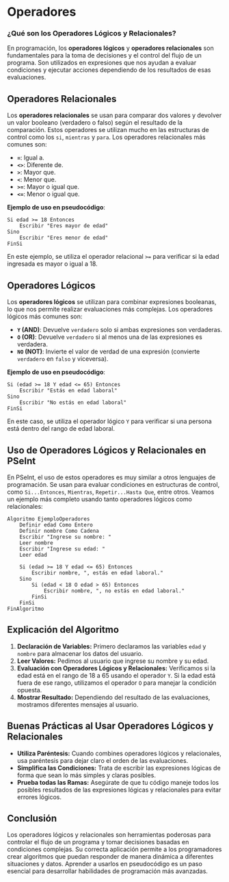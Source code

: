 
# Operadores

### ¿Qué son los Operadores Lógicos y Relacionales?

En programación, los **operadores lógicos** y **operadores relacionales** son fundamentales para la toma de decisiones y el control del flujo de un programa. Son utilizados en expresiones que nos ayudan a evaluar condiciones y ejecutar acciones dependiendo de los resultados de esas evaluaciones.

## Operadores Relacionales

Los **operadores relacionales** se usan para comparar dos valores y devolver un valor booleano (verdadero o falso) según el resultado de la comparación. Estos operadores se utilizan mucho en las estructuras de control como los `si`, `mientras` y `para`. Los operadores relacionales más comunes son:

- **`=`**: Igual a.
- **`<>`**: Diferente de.
- **`>`**: Mayor que.
- **`<`**: Menor que.
- **`>=`**: Mayor o igual que.
- **`<=`**: Menor o igual que.

**Ejemplo de uso en pseudocódigo**:

```plaintext
Si edad >= 18 Entonces
    Escribir "Eres mayor de edad"
Sino
    Escribir "Eres menor de edad"
FinSi
```

En este ejemplo, se utiliza el operador relacional `>=` para verificar si la edad ingresada es mayor o igual a 18.

## Operadores Lógicos

Los **operadores lógicos** se utilizan para combinar expresiones booleanas, lo que nos permite realizar evaluaciones más complejas. Los operadores lógicos más comunes son:

- **`Y` (AND)**: Devuelve `verdadero` solo si ambas expresiones son verdaderas.
- **`O` (OR)**: Devuelve `verdadero` si al menos una de las expresiones es verdadera.
- **`NO` (NOT)**: Invierte el valor de verdad de una expresión (convierte `verdadero` en `falso` y viceversa).

**Ejemplo de uso en pseudocódigo**:

```plaintext
Si (edad >= 18 Y edad <= 65) Entonces
    Escribir "Estás en edad laboral"
Sino
    Escribir "No estás en edad laboral"
FinSi
```

En este caso, se utiliza el operador lógico `Y` para verificar si una persona está dentro del rango de edad laboral.

## Uso de Operadores Lógicos y Relacionales en PSeInt

En PSeInt, el uso de estos operadores es muy similar a otros lenguajes de programación. Se usan para evaluar condiciones en estructuras de control, como `Si...Entonces`, `Mientras`, `Repetir...Hasta Que`, entre otros. Veamos un ejemplo más completo usando tanto operadores lógicos como relacionales:

```plaintext
Algoritmo EjemploOperadores
    Definir edad Como Entero
    Definir nombre Como Cadena
    Escribir "Ingrese su nombre: "
    Leer nombre
    Escribir "Ingrese su edad: "
    Leer edad

    Si (edad >= 18 Y edad <= 65) Entonces
        Escribir nombre, ", estás en edad laboral."
    Sino
        Si (edad < 18 O edad > 65) Entonces
            Escribir nombre, ", no estás en edad laboral."
        FinSi
    FinSi
FinAlgoritmo
```

## Explicación del Algoritmo

1. **Declaración de Variables:** Primero declaramos las variables `edad` y `nombre` para almacenar los datos del usuario.
2. **Leer Valores:** Pedimos al usuario que ingrese su nombre y su edad.
3. **Evaluación con Operadores Lógicos y Relacionales:** Verificamos si la edad está en el rango de 18 a 65 usando el operador `Y`. Si la edad está fuera de ese rango, utilizamos el operador `O` para manejar la condición opuesta.
4. **Mostrar Resultado:** Dependiendo del resultado de las evaluaciones, mostramos diferentes mensajes al usuario.

## Buenas Prácticas al Usar Operadores Lógicos y Relacionales

- **Utiliza Paréntesis:** Cuando combines operadores lógicos y relacionales, usa paréntesis para dejar claro el orden de las evaluaciones.
- **Simplifica las Condiciones:** Trata de escribir las expresiones lógicas de forma que sean lo más simples y claras posibles.
- **Prueba todas las Ramas:** Asegúrate de que tu código maneje todos los posibles resultados de las expresiones lógicas y relacionales para evitar errores lógicos.

## Conclusión

Los operadores lógicos y relacionales son herramientas poderosas para controlar el flujo de un programa y tomar decisiones basadas en condiciones complejas. Su correcta aplicación permite a los programadores crear algoritmos que puedan responder de manera dinámica a diferentes situaciones y datos. Aprender a usarlos en pseudocódigo es un paso esencial para desarrollar habilidades de programación más avanzadas.
